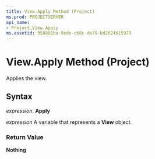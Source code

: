```yaml
---
title: View.Apply Method (Project)
ms.prod: PROJECTSERVER
api_name:
- Project.View.Apply
ms.assetid: 958801ba-9ede-c60c-de79-bd2024615979
---
```



# View.Apply Method (Project)

Applies the view.


## Syntax

 _expression_. **Apply**

 _expression_ A variable that represents a **View** object.


### Return Value

 **Nothing**


